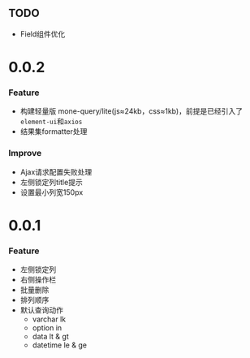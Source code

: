 ## TODO
- Field组件优化

# 0.0.2
### Feature
- 构建轻量版 mone-query/lite(js≈24kb，css≈1kb)，前提是已经引入了`element-ui`和`axios`
- 结果集formatter处理

### Improve
- Ajax请求配置失败处理
- 左侧锁定列title提示
- 设置最小列宽150px

# 0.0.1
### Feature
- 左侧锁定列
- 右侧操作栏
- 批量删除
- 排列顺序
- 默认查询动作
  - varchar lk
  - option in
  - data lt & gt
  - datetime le & ge
